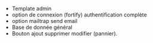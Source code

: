 - Template admin 
- option de connexion (fortify) authentification complète 
- option mailtrap send email
- Base de donnée général
- Bouton ajout supprimer modifier (pannier).
